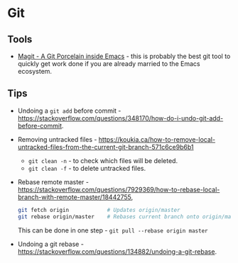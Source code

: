 # Git

## Tools

- [Magit - A Git Porcelain inside Emacs](https://magit.vc) - this is probably
  the best git tool to quickly get work done if you are already married to the
  Emacs ecosystem.

## Tips

- Undoing a `git add` before commit -
  <https://stackoverflow.com/questions/348170/how-do-i-undo-git-add-before-commit>.
- Removing untracked files -
  <https://koukia.ca/how-to-remove-local-untracked-files-from-the-current-git-branch-571c6ce9b6b1>
  
  - `git clean -n` - to check which files will be deleted.
  - `git clean -f` - to delete untracked files.
- Rebase remote master - <https://stackoverflow.com/questions/7929369/how-to-rebase-local-branch-with-remote-master/18442755>,
  ```sh
  git fetch origin            # Updates origin/master
  git rebase origin/master    # Rebases current branch onto origin/master
  ```

  This can be done in one step - `git pull --rebase origin master`
- Undoing a git rebase - <https://stackoverflow.com/questions/134882/undoing-a-git-rebase>.
